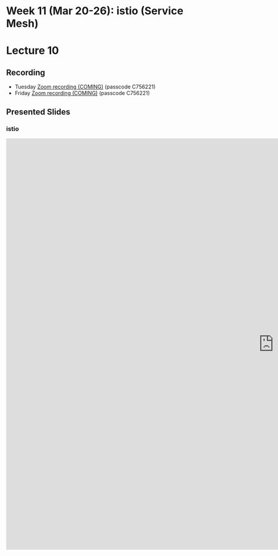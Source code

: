 # Week 11 (Mar 20-26): istio (Service Mesh)
# Lecture 10

## Recording

* Tuesday [Zoom recording (COMING)]() (passcode C756221)
* Friday [Zoom recording (COMING)]() (passcode C756221)

## Presented Slides  

### istio

<div class="video-container-4by3"><iframe src="https://docs.google.com/presentation/d/e/2PACX-1vRVGTNHiyvF3K4P1tphFae7-nUXS2zt3FB3x_hg5uWNNFAgQs9H7v1j2fDPsYyhaIGE97ZJu_6txv7Q/embed?start=false&loop=false&delayms=3000" frameborder="0" width="1440" height="1109" allowfullscreen="true" mozallowfullscreen="true" webkitallowfullscreen="true"></iframe></iframe></div>
